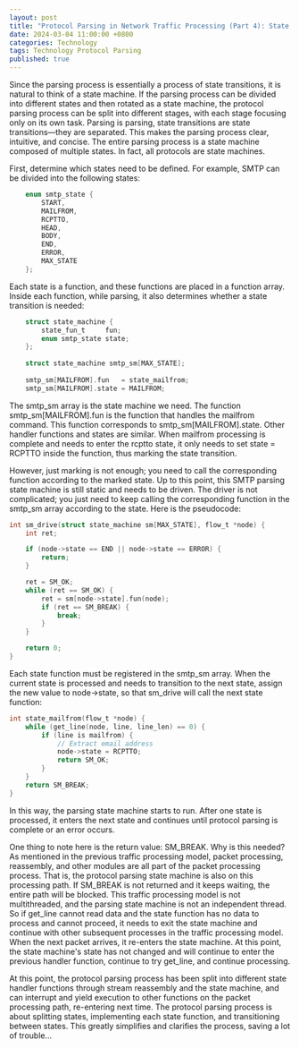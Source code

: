 ```yaml
---
layout: post
title: "Protocol Parsing in Network Traffic Processing (Part 4): State Machine"
date: 2024-03-04 11:00:00 +0800
categories: Technology
tags: Technology Protocol Parsing
published: true
---
```


Since the parsing process is essentially a process of state transitions, it is natural to think of a state machine. If the parsing process can be divided into different states and then rotated as a state machine, the protocol parsing process can be split into different stages, with each stage focusing only on its own task. Parsing is parsing, state transitions are state transitions—they are separated. This makes the parsing process clear, intuitive, and concise. The entire parsing process is a state machine composed of multiple states. In fact, all protocols are state machines.

First, determine which states need to be defined. For example, SMTP can be divided into the following states:
```c
    enum smtp_state {
        START,
        MAILFROM,		
        RCPTTO,
        HEAD,
        BODY,
        END,
        ERROR,
        MAX_STATE		
    };
```

Each state is a function, and these functions are placed in a function array. Inside each function, while parsing, it also determines whether a state transition is needed:
```c
    struct state_machine {
        state_fun_t     fun;
        enum smtp_state state;
    };
	
    struct state_machine smtp_sm[MAX_STATE];	
	
    smtp_sm[MAILFROM].fun   = state_mailfrom;
    smtp_sm[MAILFROM].state = MAILFROM;	
```
The smtp_sm array is the state machine we need. The function smtp_sm[MAILFROM].fun is the function that handles the mailfrom command. This function corresponds to smtp_sm[MAILFROM].state. Other handler functions and states are similar. When mailfrom processing is complete and needs to enter the rcptto state, it only needs to set state = RCPTTO inside the function, thus marking the state transition.

However, just marking is not enough; you need to call the corresponding function according to the marked state. Up to this point, this SMTP parsing state machine is still static and needs to be driven. The driver is not complicated; you just need to keep calling the corresponding function in the smtp_sm array according to the state. Here is the pseudocode:
```c
int sm_drive(struct state_machine sm[MAX_STATE], flow_t *node) {
    int ret;

    if (node->state == END || node->state == ERROR) {
        return;
    }	

    ret = SM_OK;
    while (ret == SM_OK) {	
        ret = sm[node->state].fun(node);
        if (ret == SM_BREAK) {
            break;
        }
    }

    return 0;
}
```

Each state function must be registered in the smtp_sm array. When the current state is processed and needs to transition to the next state, assign the new value to node->state, so that sm_drive will call the next state function:
```c
int state_mailfrom(flow_t *node) {
    while (get_line(node, line, line_len) == 0) {
        if (line is mailfrom) {
            // Extract email address
            node->state = RCPTTO;
            return SM_OK;
        }
    }
    return SM_BREAK;
}
```
In this way, the parsing state machine starts to run. After one state is processed, it enters the next state and continues until protocol parsing is complete or an error occurs.

One thing to note here is the return value: SM_BREAK. Why is this needed? As mentioned in the previous traffic processing model, packet processing, reassembly, and other modules are all part of the packet processing process. That is, the protocol parsing state machine is also on this processing path. If SM_BREAK is not returned and it keeps waiting, the entire path will be blocked. This traffic processing model is not multithreaded, and the parsing state machine is not an independent thread. So if get_line cannot read data and the state function has no data to process and cannot proceed, it needs to exit the state machine and continue with other subsequent processes in the traffic processing model. When the next packet arrives, it re-enters the state machine. At this point, the state machine's state has not changed and will continue to enter the previous handler function, continue to try get_line, and continue processing.

At this point, the protocol parsing process has been split into different state handler functions through stream reassembly and the state machine, and can interrupt and yield execution to other functions on the packet processing path, re-entering next time. The protocol parsing process is about splitting states, implementing each state function, and transitioning between states. This greatly simplifies and clarifies the process, saving a lot of trouble...